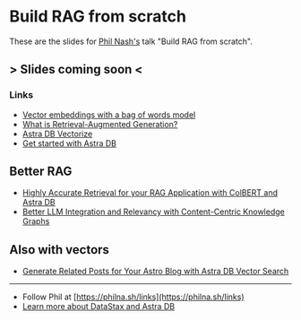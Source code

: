 # Build RAG from scratch

These are the slides for [Phil Nash's](https://philna.sh/) talk "Build RAG from scratch".

## > Slides coming soon <

### Links

- [Vector embeddings with a bag of words model](https://www.youtube.com/watch?v=XSEl6deX2lU)
- [What is Retrieval-Augmented Generation?](https://dtsx.io/3WcVctl)
- [Astra DB Vectorize](https://dtsx.io/3S7B5eD)
- [Get started with Astra DB](https://dtsx.io/46ezf1t)

## Better RAG

- [Highly Accurate Retrieval for your RAG Application with ColBERT and Astra DB](https://dtsx.io/3Y7D6eE)
- [Better LLM Integration and Relevancy with Content-Centric Knowledge Graphs](https://dtsx.io/4fbrfme)

## Also with vectors

- [Generate Related Posts for Your Astro Blog with Astra DB Vector Search](https://dtsx.io/4d2SzRy)

---

- Follow Phil at [https://philna.sh/links](https://philna.sh/links)
- [Learn more about DataStax and Astra DB](https://dtsx.io/46ezf1t)